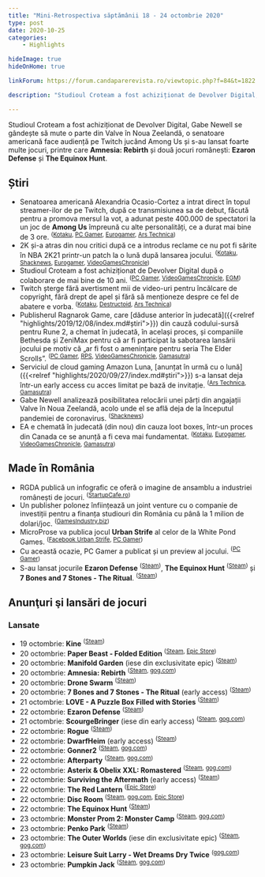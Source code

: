 ```yaml
---
title: "Mini-Retrospectiva săptămânii 18 - 24 octombrie 2020"
type: post
date: 2020-10-25
categories:
    - Highlights

hideImage: true
hideOnHome: true

linkForum: https://forum.candaparerevista.ro/viewtopic.php?f=84&t=1822

description: "Studioul Croteam a fost achiziționat de Devolver Digital, Gabe Newell se gândește să mute o parte din Valve în Noua Zeelandă, o senatoare americană face audiență pe Twitch jucând Among Us și s-au lansat foarte multe jocuri, printre care Amnesia: Rebirth și două jocuri românești: Ezaron Defense și The Equinox Hunt."

---
```


Studioul Croteam a fost achiziționat de Devolver Digital, Gabe Newell se gândește să mute o parte din Valve în Noua Zeelandă, o senatoare americană face audiență pe Twitch jucând Among Us și s-au lansat foarte multe jocuri, printre care **Amnesia: Rebirth** și două jocuri românești: **Ezaron Defense** și **The Equinox Hunt**.

## Știri

* Senatoarea americană Alexandria Ocasio-Cortez a intrat direct în topul streamer-ilor de pe Twitch, după ce transmisiunea sa de debut, făcută pentru a promova mersul la vot, a adunat peste 400.000 de spectatori la un joc de **Among Us** împreună cu alte personalități, ce a durat mai bine de 3 ore. <sup>([Kotaku](https://kotaku.com/alexandria-ocasio-cortez-streams-on-twitch-with-hasan-p-1845431479), [PC Gamer](https://www.pcgamer.com/over-400000-people-tuned-in-to-watch-alexandria-ocasio-cortez-play-among-us-yesterday/), [Eurogamer](https://www.eurogamer.net/articles/2020-10-21-alexandria-ocasio-cortez-streamed-among-us-on-twitch-and-400k-people-tuned-in), [Ars Technica](https://arstechnica.com/gaming/2020/10/aocs-twitch-streaming-debut-attracts-over-435000-among-us-viewers/))</sup>
* 2K și-a atras din nou critici după ce a introdus reclame ce nu pot fi sărite în NBA 2K21 printr-un patch la o lună după lansarea jocului. <sup>([Kotaku](https://kotaku.com/nba-2k-just-keeps-putting-unskippable-ads-in-a-60-vide-1845443416), [Shacknews](https://www.shacknews.com/article/120994/nba-2k21-adds-unskippable-ads-just-a-month-after-release), [Eurogamer](https://www.eurogamer.net/articles/2020-10-19-2k-under-fire-for-adding-unskippable-in-game-ads-to-the-full-price-nba-2k21-a-month-after-release), [VideoGamesChronicle](https://www.videogameschronicle.com/news/nba-2k21-has-reportedly-added-unskippable-adverts-to-loading-screens/))</sup>
* Studioul Croteam a fost achiziționat de Devolver Digital după o colaborare de mai bine de 10 ani. <sup>([PC Gamer](https://www.pcgamer.com/devolver-digital-acquires-serious-sam-developer-croteam), [VideoGamesChronicle](https://www.videogameschronicle.com/news/devolver-digital-has-acquired-serious-sam-and-talos-principle-studio-croteam/), [EGM](https://egmnow.com/devolver-acquires-serious-sam-developer-croteam/))</sup>
* Twitch șterge fără avertisment mii de video-uri pentru încălcare de copyright, fără drept de apel și fără să menționeze despre ce fel de abatere e vorba. <sup>([Kotaku](https://kotaku.com/twitch-deletes-thousands-of-streamers-videos-and-issues-1845429294), [Destructoid](https://www.destructoid.com/stories/twitch-deletes-thousands-of-videos-in-mass-dmca-crackdown-by-copyright-holders-607438.phtml), [Ars Technica](https://arstechnica.com/tech-policy/2020/10/twitch-blasts-streamers-with-vague-unhelpful-dmca-takedown-emails/))</sup>
* Publisherul Ragnarok Game, care [dăduse anterior în judecată]({{<relref "highlights/2019/12/08/index.md#știri">}}) din cauză codului-sursă pentru Rune 2, a chemat în judecată, în același proces, și companiile Bethesda și ZeniMax pentru că ar fi participat la sabotarea lansării jocului pe motiv că „ar fi fost o amenințare pentru seria The Elder Scrolls”. <sup>([PC Gamer](https://www.pcgamer.com/bethesda-intentionally-sabotaged-rune-2-to-protect-the-elder-scrolls-lawsuit-update-claims/), [RPS](https://www.rockpapershotgun.com/2020/10/21/rune-2-lawsuit-now-going-after-bethesda-and-zenimax-too/), [VideoGamesChronicle](https://www.videogameschronicle.com/news/bethesda-and-zenimax-conspired-to-sabotage-elder-scrolls-rival-rune-ii-lawsuit-claims/), [Gamasutra](https://www.gamasutra.com/view/news/372318/Rune_2_lawsuit_alleges_deliberate_sabotage_from_Bethesda_ZeniMax.php))</sup>
* Serviciul de cloud gaming Amazon Luna,  [anunțat în urmă cu o lună]({{<relref "highlights/2020/09/27/index.md#știri">}}) s-a lansat deja într-un early access cu acces limitat pe bază de invitație. <sup>([Ars Technica](https://arstechnica.com/gaming/2020/10/amazon-luna-cloud-gaming-impressions-more-than-good-enough-for-5-99-mo/), [Gamasutra](https://www.gamasutra.com/view/news/372226/Luna_Amazons_take_on_cloudbased_gaming_launches_in_limited_early_access.php))</sup>
* Gabe Newell analizează posibilitatea relocării unei părți din angajații Valve în Noua Zeelandă, acolo unde el se află deja de la începutul pandemiei de coronavirus. <sup>([Shacknews](https://www.shacknews.com/article/120990/gabe-newell-may-be-meeting-with-new-zealand-leadership-to-discuss-relocating-valve))</sup>
* EA e chemată în judecată (din nou) din cauza loot boxes, într-un proces din Canada ce se anunță a fi ceva mai fundamentat. <sup>([Kotaku](https://kotaku.com/ea-accused-of-running-unlicensed-illegal-gaming-syste-1845444468), [Eurogamer](https://www.eurogamer.net/articles/2020-10-22-ea-faces-class-action-lawsuit-over-loot-boxes-in-canada), [VideoGamesChronicle](https://www.videogameschronicle.com/news/ea-has-had-another-class-action-lawsuit-filed-against-it-over-loot-boxes/), [Gamasutra](https://www.gamasutra.com/view/news/372377/EA_hit_with_class_action_lawsuit_in_Canada_over_loot_box_usage.php))</sup>

## Made în România
* RGDA publică un infografic ce oferă o imagine de ansamblu a industriei românești de jocuri. <sup>([StartupCafe.ro](https://www.startupcafe.ro/afaceri/top-companii-jocuri-video.htm))</sup>
* Un publisher polonez înființează un joint venture cu o companie de investiții pentru a finanța studiouri din România cu până la 1 milion de dolari/joc. <sup>([GamesIndustry.biz](https://www.gamesindustry.biz/articles/2020-10-19-movie-games-and-inc-joint-venture-to-focus-on-romanian-developers))</sup>
* MicroProse va publica jocul **Urban Strife** al celor de la White Pond Games. <sup>([Facebook Urban Strife](https://www.facebook.com/urbanstrifegame/posts/4535067853231605), [PC Gamer](https://www.pcgamer.com/urban-strife-sounds-like-jagged-alliance-2-but-its-infested-with-zombies/))</sup>
* Cu această ocazie, PC Gamer a publicat și un preview al jocului. <sup>([PC Gamer](https://www.pcgamer.com/urban-strife-sounds-like-jagged-alliance-2-but-its-infested-with-zombies/))</sup>
* S-au lansat jocurile **Ezaron Defense** <sup>([Steam](https://store.steampowered.com/app/1097750/Ezaron_Defense/))</sup>, **The Equinox Hunt** <sup>([Steam](https://store.steampowered.com/app/1154300/The_Equinox_Hunt/))</sup> și **7 Bones and 7 Stones - The Ritual**. <sup>([Steam](https://store.steampowered.com/app/712080/7_Bones_and_7_Stones__The_Ritual/))</sup>

## Anunţuri şi lansări de jocuri
### Lansate
* 19 octombrie: **Kine** <sup>([Steam](https://store.steampowered.com/app/824570/Kine/))</sup>
* 20 octombrie: **Paper Beast - Folded Edition** <sup>([Steam](https://store.steampowered.com/app/1403830/Paper_Beast__Folded_Edition/), [Epic Store](https://www.epicgames.com/store/en-US/product/paper-beast/))</sup>
* 20 octombrie: **Manifold Garden** (iese din exclusivitate epic) <sup>([Steam](https://store.steampowered.com/app/473950/Manifold_Garden/))</sup>
* 20 octombrie: **Amnesia: Rebirth** <sup>([Steam](https://store.steampowered.com/app/999220/Amnesia_Rebirth/), [gog.com](https://www.gog.com/game/amnesia_rebirth))</sup>
* 20 octombrie: **Drone Swarm** <sup>([Steam](https://store.steampowered.com/app/401760/Drone_Swarm/))</sup>
* 20 octombrie: **7 Bones and 7 Stones - The Ritual** (early access) <sup>([Steam](https://store.steampowered.com/app/712080/7_Bones_and_7_Stones__The_Ritual/))</sup>
* 21 octombrie: **LOVE - A Puzzle Box Filled with Stories** <sup>([Steam](https://store.steampowered.com/app/1239490/LOVE__A_Puzzle_Box_Filled_with_Stories/))</sup>
* 22 octombrie: **Ezaron Defense** <sup>([Steam](https://store.steampowered.com/app/1097750/Ezaron_Defense/))</sup>
* 21 octombrie: **ScourgeBringer** (iese din early access) <sup>([Steam](https://store.steampowered.com/app/1037020/ScourgeBringer/), [gog.com](https://www.gog.com/game/scourgebringer))</sup>
* 22 octombrie: **Rogue** <sup>([Steam](https://store.steampowered.com/app/1443430/Rogue/))</sup>
* 22 octombrie: **DwarfHeim** (early access) <sup>([Steam](https://store.steampowered.com/app/977650/DwarfHeim/))</sup>
* 22 octombrie: **Gonner2** <sup>([Steam](https://store.steampowered.com/app/1117670/GONNER2/), [gog.com](https://www.gog.com/game/gonner2))</sup>
* 22 octombrie: **Afterparty** <sup>([Steam](https://store.steampowered.com/app/762220/Afterparty/), [gog.com](https://www.gog.com/game/afterparty))</sup>
* 22 octombrie: **Asterix & Obelix XXL: Romastered** <sup>([Steam](https://store.steampowered.com/app/1261520/Asterix__Obelix_XXL_Romastered/), [gog.com](https://www.gog.com/game/asterix_obelix_xxl_romastered))</sup>
* 22 octombrie: **Surviving the Aftermath** (early access) <sup>([Steam](https://store.steampowered.com/app/684450/Surviving_the_Aftermath/))</sup>
* 22 octombrie: **The Red Lantern** <sup>([Epic Store](https://www.epicgames.com/store/en-US/product/the-red-lantern/))</sup>
* 22 octombrie: **Disc Room** <sup>([Steam](https://store.steampowered.com/app/1229580/Disc_Room/), [gog.com](https://www.gog.com/game/disc_room), [Epic Store](https://www.epicgames.com/store/en-US/product/disc-room/))</sup>
* 22 octombrie: **The Equinox Hunt** <sup>([Steam](https://store.steampowered.com/app/1154300/The_Equinox_Hunt/))</sup>
* 23 octombrie: **Monster Prom 2: Monster Camp** <sup>([Steam](https://store.steampowered.com/app/1140270/Monster_Prom_2_Monster_Camp/), [gog.com](https://www.gog.com/game/monster_prom_2_monster_camp))</sup>
* 23 octombrie: **Penko Park** <sup>([Steam](https://store.steampowered.com/app/852090/Penko_Park/))</sup>
* 23 octombrie: **The Outer Worlds** (iese din exclusivitate epic) <sup>([Steam](https://store.steampowered.com/app/578650/The_Outer_Worlds/), [gog.com](https://www.gog.com/game/the_outer_worlds))</sup>
* 23 octombrie: **Leisure Suit Larry - Wet Dreams Dry Twice** <sup>([gog.com](https://www.gog.com/game/leisure_suit_larry_wet_dreams_dry_twice))</sup>
* 23 octombrie: **Pumpkin Jack** <sup>([Steam](https://store.steampowered.com/app/1186640/Pumpkin_Jack/), [gog.com](https://www.gog.com/game/pumpkin_jack))</sup>